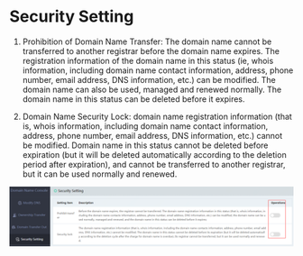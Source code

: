 # Security Setting

1. Prohibition of Domain Name Transfer: The domain name cannot be transferred to another registrar before the domain name expires. The registration information of the domain name in this status (ie, whois information, including domain name contact information, address, phone number, email address, DNS information, etc.) can be modified. The domain name can also be used, managed and renewed normally. The domain name in this status can be deleted before it expires.

2. Domain Name Security Lock: domain name registration information (that is, whois information, including domain name contact information, address, phone number, email address, DNS information, etc.) cannot be modified. Domain name in this status cannot be deleted before expiration (but it will be deleted automatically according to the deletion period after expiration), and cannot be transferred to another registrar, but it can be used normally and renewed.


![image](https://github.com/jdcloudcom/en/blob/Domain-Name/image/Domain-Name/security-setting.png)

